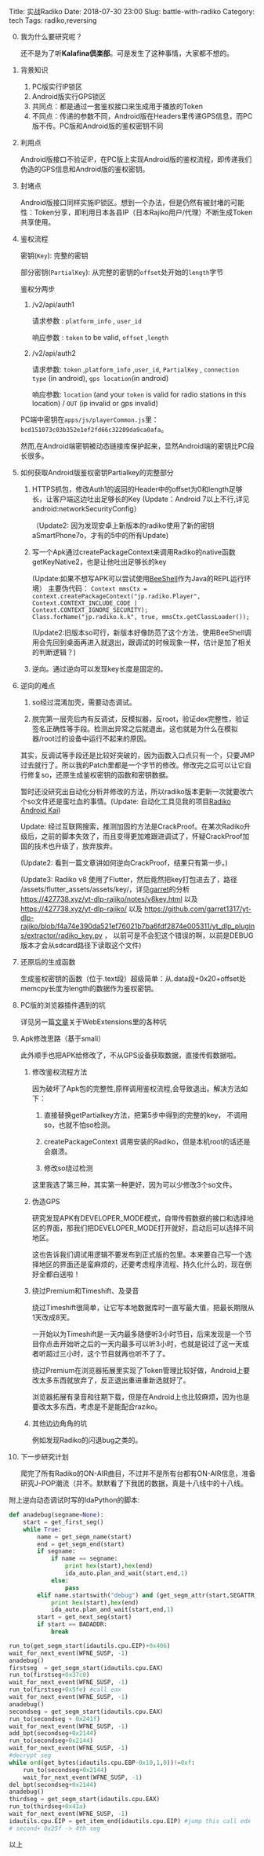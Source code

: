 Title: 实战Radiko
Date: 2018-07-30 23:00
Slug: battle-with-radiko
Category: tech
Tags: radiko,reversing

0.  我为什么要研究呢？

    还不是为了听**Kalafina倶楽部**。可是发生了这种事情，大家都不想的。

1. 背景知识

    1. PC版实行IP锁区
    2. Android版实行GPS锁区
    3. 共同点：都是通过一套鉴权接口来生成用于播放的Token
    4. 不同点：传递的参数不同，Android版在Headers里传递GPS信息，而PC版不传。PC版和Android版的鉴权密钥不同

2.  利用点
    
    Android版接口不验证IP，在PC版上实现Android版的鉴权流程，即传递我们伪造的GPS信息和Android版的鉴权密钥。

3. 封堵点

    Android版接口同样实施IP锁区。想到一个办法，但是仍然有被封堵的可能性：Token分享，即利用日本各县IP（日本Rajiko用户/代理）不断生成Token共享使用。

4. 鉴权流程

    密钥(`Key`): 完整的密钥

    部分密钥(`PartialKey`): 从完整的密钥的`offset`处开始的`length`字节


    鉴权分两步

    1.  /v2/api/auth1

        请求参数 : `platform_info` , `user_id`

        响应参数 : `token` to be valid, `offset` ,`length`

    2.  /v2/api/auth2

        请求参数: `token` ,`platform_info` ,`user_id`, `PartialKey` ,  `connection type` (in android), `gps location`(in android)

        响应参数: `location` (and your `token` is valid for radio stations in this location) / `OUT` (ip invalid or gps invalid)
    
    
    PC端中密钥在`apps/js/playerCommon.js`里：`bcd151073c03b352e1ef2fd66c32209da9ca0afa`。

    然而,在Android端密钥被动态链接库保护起来，显然Android端的密钥比PC段长很多。

5. 如何获取Android版鉴权密钥Partialkey的完整部分
    1. HTTPS抓包，修改Auth1的返回的Header中的offset为0和length足够长，让客户端这边吐出足够长的Key (Update：Android 7以上不行,详见android:networkSecurityConfig）

        （Update2: 因为发现安卓上新版本的radiko使用了新的密钥aSmartPhone7o，才有的5中的所有Update)

    2. 写一个Apk通过createPackageContext来调用Radiko的native函数getKeyNative2，也是让他吐出足够长的key 
        
        (Update:如果不想写APK可以尝试使用[BeeShell](https://github.com/zhanghai/BeeShell)作为Java的REPL运行环境） 主要伪代码： `Context mmsCtx = context.createPackageContext("jp.radiko.Player",   Context.CONTEXT_INCLUDE_CODE | Context.CONTEXT_IGNORE_SECURITY);  Class.forName("jp.radiko.k.k", true, mmsCtx.getClassLoader()); ` 
    
        (Update2:旧版本so可行，新版本好像防范了这个方法，使用BeeShell调用会先回到桌面再进入就退出，跟调试的时候现象一样，估计是加了相关的判断逻辑？)

    3. 逆向。通过逆向可以发现key长度是固定的。

6. 逆向的难点
    1.  so经过混淆加壳，需要动态调试。

    2.  脱完第一层壳后内有反调试，反模拟器，反root，验证dex完整性，验证签名正确性等手段。检测出异常之后就退出。这也就是为什么在模拟器/root过的设备中运行不起来的原因。
    
    其实，反调试等手段还是比较好突破的，因为函数入口点只有一个，只要JMP过去就行了。所以我的Patch里都是一个字节的修改。修改完之后可以让它自行修复so，还原生成鉴权密钥的函数和密钥数据。

    暂时还没研究出自动化分析并修改的方法，所以radiko版本更新一次就要改六个so文件还是蛮吐血的事情。(Update: 自动化工具见我的项目[Radiko Android Kai](https://github.com/jackyzy823/radiko_android_kai))

    Update: 经过互联网搜索，推测加固的方法是CrackProof。在某次Radiko升级后，之前的脚本失效了，而且变得更加难跟进调试了，怀疑CrackProof加固的技术也升级了，放弃放弃。

    (Update2: 看到一篇文章讲如何逆向CrackProof，结果只有第一步。)

    (Update3: Radiko v8 使用了Flutter，然后竟然把key打包进去了，路径 /assets/flutter_assets/assets/key/，详见[garret](https://github.com/garret1317)的分析　https://427738.xyz/yt-dlp-rajiko/notes/v8key.html 以及 https://427738.xyz/yt-dlp-rajiko/ 以及 https://github.com/garret1317/yt-dlp-rajiko/blob/f4a74e390da521ef76021b7ba6fdf2874e005311/yt_dlp_plugins/extractor/radiko_key.py ， 以前可是不会犯这个错误的啊，以前是DEBUG版本才会从sdcard路径下读取这个文件)

7. 还原后的生成函数
    
    生成鉴权密钥的函数（位于.text段）超级简单：从.data段+0x20+offset处memcpy长度为length的数据作为鉴权密钥。

8. PC版的浏览器插件遇到的坑
    
    详见另一篇[文章]({filename}/tech/different-behaviors-between-firefox-webextensions-and-chrome-extension.md)关于WebExtensions里的各种坑
    

9. Apk修改思路（基于smali）

    此外顺手也把APK给修改了，不从GPS设备获取数据，直接传假数据啦。

    1.  修改鉴权流程方法

        因为破坏了Apk包的完整性,原样调用鉴权流程,会导致退出。解决方法如下：

        1. 直接替换getPartialkey方法，把第5步中得到的完整的key， 不调用so，也就不怕so检测。

        2. createPackageContext 调用安装的Radiko，但是本机root的话还是会崩溃。
        
        3. 修改so绕过检测

        这里我选了第三种，其实第一种更好，因为可以少修改3个so文件。

    2.  伪造GPS

        研究发现APK有DEVELOPER_MODE模式，自带传假数据的接口和选择地区的界面，那我们把DEVELOPER_MODE打开就好，启动后可以选择不同地区。
        
        这也告诉我们调试用逻辑不要发布到正式版的包里。本来要自己写一个选择地区的界面还是蛮麻烦的，还要考虑程序流程、持久化什么的，现在倒好全都白送啦！

    3.  绕过Premium和Timeshift、及录音

        绕过Timeshift很简单，让它写本地数据库时一直写最大值，把最长期限从1天改成8天。
        
        一开始以为Timeshift是一天内最多随便听3小时节目，后来发现是一个节目你点击开始听之后的一天内最多可以听3小时，也就是说过了这一天或者听超过三小时，这个节目就再也听不了了。

        绕过Premium在浏览器拓展里实现了Token管理比较好做，Android上要改太多东西就放弃了，反正退出重进重新选就好了。

        浏览器拓展有录音和往期下载，但是在Android上也比较麻烦，因为也是要改太多东西，考虑是不是能配合raziko。
        
    4.  其他边边角角的坑

        例如发现Radiko的闪退bug之类的。

10. 下一步研究计划

    爬完了所有Radiko的ON-AIR曲目，不过并不是所有台都有ON-AIR信息，准备研究J-POP潮流（并不。默默看了下我团的数据，真是十八线中的十八线。

附上逆向动态调试时写的IdaPython的脚本:

```python
def anadebug(segname=None):
	start = get_first_seg()
	while True:
		name = get_segm_name(start)
		end = get_segm_end(start)
		if segname:
			if name == segname:
				print hex(start),hex(end)
				ida_auto.plan_and_wait(start,end,1)
			else:
				pass
		elif name.startswith("debug") and (get_segm_attr(start,SEGATTR_PERM) & ida_segment.SEGPERM_EXEC)==1:
			print hex(start),hex(end)
			ida_auto.plan_and_wait(start,end,1)
		start = get_next_seg(start)
		if start == BADADDR:
			break

run_to(get_segm_start(idautils.cpu.EIP)+0x406)
wait_for_next_event(WFNE_SUSP, -1)
anadebug()
firstseg  = get_segm_start(idautils.cpu.EAX)
run_to(firstseg+0x37c0)
wait_for_next_event(WFNE_SUSP, -1)
run_to(firstseg+0x5fe) #call eax
wait_for_next_event(WFNE_SUSP, -1)
anadebug()
secondseg = get_segm_start(idautils.cpu.EAX)
run_to(secondseg + 0x241f) 
wait_for_next_event(WFNE_SUSP, -1)
add_bpt(secondseg+0x2144)
run_to(secondseg+0x2144)
wait_for_next_event(WFNE_SUSP, -1)
#decrypt seg
while ord(get_bytes(idautils.cpu.EBP-0x10,1,0))!=0xf:
	run_to(secondseg+0x2144)
	wait_for_next_event(WFNE_SUSP, -1)
del_bpt(secondseg+0x2144)
anadebug()
thirdseg = get_segm_start(idautils.cpu.EAX)
run_to(thirdseg+0x41a) 
wait_for_next_event(WFNE_SUSP, -1)
idautils.cpu.EIP = get_item_end(idautils.cpu.EIP) #jump this call edx
# second+ 0x25f -> 4th seg
```

以上
